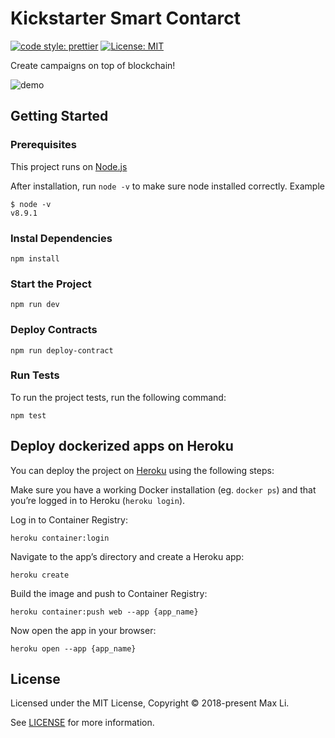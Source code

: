 # Kickstarter Smart Contarct

[![code style: prettier](https://img.shields.io/badge/code_style-prettier-ff69b4.svg?style=flat-square)](https://github.com/prettier/prettier)
[![License: MIT](https://img.shields.io/badge/License-MIT-yellow.svg)](https://opensource.org/licenses/MIT)

Create campaigns on top of blockchain!

![demo](https://user-images.githubusercontent.com/11765228/41504069-9a06c7e8-7216-11e8-9206-44482d255def.png)

## Getting Started

### Prerequisites

This project runs on [Node.js](https://nodejs.org/en/)

After installation, run `node -v` to make sure node installed correctly. Example

```
$ node -v
v8.9.1
```

### Instal Dependencies

```
npm install
```

### Start the Project

```
npm run dev
```

### Deploy Contracts

```
npm run deploy-contract
```

### Run Tests

To run the project tests, run the following command:

```
npm test
```

## Deploy dockerized apps on Heroku

You can deploy the project on [Heroku](https://www.heroku.com/) using the following steps:

Make sure you have a working Docker installation (eg. `docker ps`) and that you’re logged in to Heroku (`heroku login`).

Log in to Container Registry:

```
heroku container:login
```

Navigate to the app’s directory and create a Heroku app:

```
heroku create
```

Build the image and push to Container Registry:

```
heroku container:push web --app {app_name}
```

Now open the app in your browser:

```
heroku open --app {app_name}
```

## License

Licensed under the MIT License, Copyright © 2018-present Max Li.

See [LICENSE](LICENSE.md) for more information.
